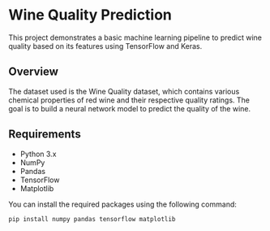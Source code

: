 # Wine Quality Prediction

This project demonstrates a basic machine learning pipeline to predict wine quality based on its features using TensorFlow and Keras.

## Overview

The dataset used is the Wine Quality dataset, which contains various chemical properties of red wine and their respective quality ratings. The goal is to build a neural network model to predict the quality of the wine.

## Requirements

- Python 3.x
- NumPy
- Pandas
- TensorFlow
- Matplotlib

You can install the required packages using the following command:
```bash
pip install numpy pandas tensorflow matplotlib
